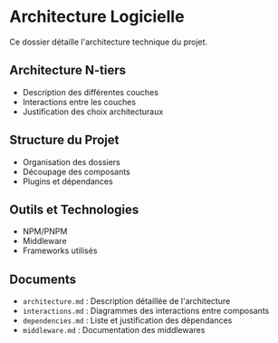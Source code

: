 # Architecture Logicielle

Ce dossier détaille l'architecture technique du projet.

## Architecture N-tiers
- Description des différentes couches
- Interactions entre les couches
- Justification des choix architecturaux

## Structure du Projet
- Organisation des dossiers
- Découpage des composants
- Plugins et dépendances

## Outils et Technologies
- NPM/PNPM
- Middleware
- Frameworks utilisés

## Documents
- `architecture.md` : Description détaillée de l'architecture
- `interactions.md` : Diagrammes des interactions entre composants
- `dependencies.md` : Liste et justification des dépendances
- `middleware.md` : Documentation des middlewares 